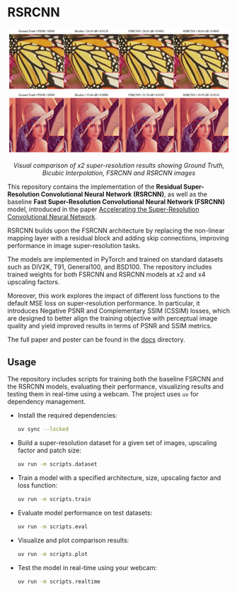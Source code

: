# RSRCNN

<div align="center">

![Comparison Results](figures/comparison_x2_3.png)
![Comparison Results](figures/comparison_x2_14.png)

*Visual comparison of x2 super-resolution results showing Ground Truth, Bicubic Interpolation, FSRCNN and RSRCNN images*

</div>

This repository contains the implementation of the **Residual Super-Resolution Convolutional Neural Network (RSRCNN)**, as well as the baseline **Fast Super-Resolution Convolutional Neural Network (FSRCNN)** model, introduced in the paper [Accelerating the Super-Resolution Convolutional Neural Network](https://arxiv.org/abs/1608.00367).

RSRCNN builds upon the FSRCNN architecture by replacing the non-linear mapping layer with a residual block and adding skip connections, improving performance in image super-resolution tasks.

The models are implemented in PyTorch and trained on standard datasets such as DIV2K, T91, General100, and BSD100. The repository includes trained weights for both FSRCNN and RSRCNN models at x2 and x4 upscaling factors.

Moreover, this work explores the impact of different loss functions to the default MSE loss on super-resolution performance. In particular, it introduces Negative PSNR and Complementary SSIM (CSSIM) losses, which are designed to better align the training objective with perceptual image quality and yield improved results in terms of PSNR and SSIM metrics.

The full paper and poster can be found in the [docs](docs) directory.

## Usage

The repository includes scripts for training both the baseline FSRCNN and the RSRCNN models, evaluating their performance, visualizing results and testing them in real-time using a webcam. The project uses `uv` for dependency management.

- Install the required dependencies:

  ```bash
  uv sync --locked
  ```

- Build a super-resolution dataset for a given set of images, upscaling factor and patch size:

  ```bash
  uv run -m scripts.dataset
  ```

- Train a model with a specified architecture, size, upscaling factor and loss function:

  ```bash
  uv run -m scripts.train
  ```

- Evaluate model performance on test datasets:

  ```bash
  uv run -m scripts.eval
  ```

- Visualize and plot comparison results:

  ```bash
  uv run -m scripts.plot
  ```

- Test the model in real-time using your webcam:

  ```bash
  uv run -m scripts.realtime
  ```

